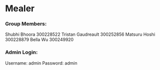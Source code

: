 # Mealer

### Group Members: 
Shubhi Bhoora 300228522
Tristan Gaudreault 300252856
Matsuru Hoshi 300228879
Bella Wu 300249920

### Admin Login:
Username: admin
Password: admin
